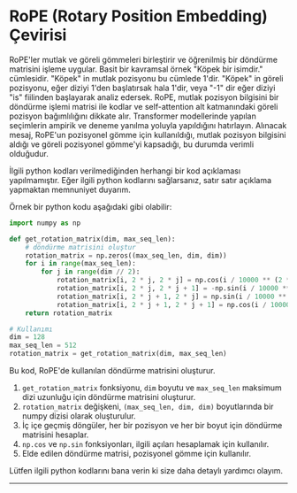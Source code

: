 # RoPE (Rotary Position Embedding) Çevirisi

RoPE'ler mutlak ve göreli gömmeleri birleştirir ve öğrenilmiş bir döndürme matrisini işleme uygular. Basit bir kavramsal örnek "Köpek bir isimdir." cümlesidir. "Köpek" in mutlak pozisyonu bu cümlede 1'dir. "Köpek" in göreli pozisyonu, eğer diziyi 1'den başlatırsak hala 1'dir, veya "-1" dir eğer diziyi "is" fiilinden başlayarak analiz edersek. RoPE, mutlak pozisyon bilgisini bir döndürme işlemi matrisi ile kodlar ve self-attention alt katmanındaki göreli pozisyon bağımlılığını dikkate alır. Transformer modellerinde yapılan seçimlerin ampirik ve deneme yanılma yoluyla yapıldığını hatırlayın. Alınacak mesaj, RoPE'un pozisyonel gömme için kullanıldığı, mutlak pozisyon bilgisini aldığı ve göreli pozisyonel gömme'yi kapsadığı, bu durumda verimli olduğudur.

İlgili python kodları verilmediğinden herhangi bir kod açıklaması yapılmamıştır. Eğer ilgili python kodlarını sağlarsanız, satır satır açıklama yapmaktan memnuniyet duyarım. 

Örnek bir python kodu aşağıdaki gibi olabilir:
```python
import numpy as np

def get_rotation_matrix(dim, max_seq_len):
    # döndürme matrisini oluştur
    rotation_matrix = np.zeros((max_seq_len, dim, dim))
    for i in range(max_seq_len):
        for j in range(dim // 2):
            rotation_matrix[i, 2 * j, 2 * j] = np.cos(i / 10000 ** (2 * j / dim))
            rotation_matrix[i, 2 * j, 2 * j + 1] = -np.sin(i / 10000 ** (2 * j / dim))
            rotation_matrix[i, 2 * j + 1, 2 * j] = np.sin(i / 10000 ** (2 * j / dim))
            rotation_matrix[i, 2 * j + 1, 2 * j + 1] = np.cos(i / 10000 ** (2 * j / dim))
    return rotation_matrix

# Kullanımı
dim = 128
max_seq_len = 512
rotation_matrix = get_rotation_matrix(dim, max_seq_len)
```
Bu kod, RoPE'de kullanılan döndürme matrisini oluşturur. 

1. `get_rotation_matrix` fonksiyonu, `dim` boyutu ve `max_seq_len` maksimum dizi uzunluğu için döndürme matrisini oluşturur.
2. `rotation_matrix` değişkeni, `(max_seq_len, dim, dim)` boyutlarında bir numpy dizisi olarak oluşturulur.
3. İç içe geçmiş döngüler, her bir pozisyon ve her bir boyut için döndürme matrisini hesaplar.
4. `np.cos` ve `np.sin` fonksiyonları, ilgili açıları hesaplamak için kullanılır.
5. Elde edilen döndürme matrisi, pozisyonel gömme için kullanılır.

Lütfen ilgili python kodlarını bana verin ki size daha detaylı yardımcı olayım.

---

